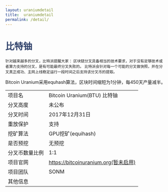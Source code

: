 ```yaml
---
layout: uraniumdetail
title:  uraniumdetail
permalink: /detail/
---
```

<h1 style="color: #2F416A">比特铀</h1>
<small>针对越来越多的分叉，比特派提醒大家：
       区块链分叉具备相当的技术要求，对于没有足够技术或者算力支持的分叉，是有可能最终分叉失败的。
       比特派会针对每一个可能的分叉做快照，并在分叉真正成功、主网上线稳定运行一段时间之后支持该分叉币的提取。
</small>
<p>Bitcoin Uranium采用equhash算法，区块时间缩短为1分钟，每450天产量减半。
</p>
<table class="center">
  <tbody>
    <tr>
        <td class="tablehalf">项目名</td>
        <td class="tablehalf">Bitcoin Uranium(BTU) 比特铀</td>
    </tr>
    <tr>
        <td>分叉高度</td>
        <td>未公布</td>
    </tr>
    <tr>
        <td>分叉时间</td>
        <td>2017年12月31日</td>
    </tr>
    <tr>
        <td>重放保护</td>
        <td>支持</td>
    </tr>
    <tr>
        <td>挖矿算法</td>
        <td>GPU挖矿(equihash)</td>
    </tr>
    <tr>
        <td>是否预挖</td>
        <td>无预挖</td>
    </tr>
    <tr>
        <td>分叉币数量比例</td>
        <td>1:1</td>
    </tr>
    <tr>
        <td>项目官网</td>
        <td><a href="https://bitcoinuranium.org" target="_blank">https://bitcoinuranium.org(暂未启用)</a></td>
    </tr>
    <tr>
        <td>项目团队</td>
        <td>SONM</td>
    </tr>
    <tr>
        <td>其他信息</td>
        <td></td>
    </tr>
  </tbody>
</table>